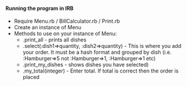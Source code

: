 #### Running the program in IRB
- Require Menu.rb / BillCalculator.rb / Print.rb
- Create an instance of Menu
- Methods to use on your instance of Menu:
  - .print_all - prints all dishes
  - .select(:dish1=>quantity, :dish2=>quantity) - This is where you add your order.  It must be a hash format and grouped by dish (i.e. :Hamburger=>5 not :Hamburger=>1, :Hamburger=>1 etc)
  - .print_my_dishes - shows dishes you have selected)
  - .my_total(integer) - Enter total.  If total is correct then the order is placed
